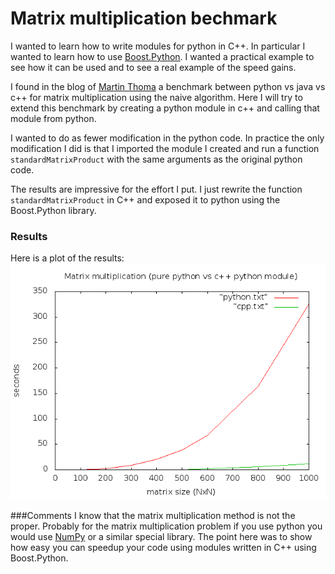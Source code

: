 # Matrix multiplication bechmark

I wanted to learn how to write modules for python in C++. In particular I 
wanted to learn how to use [Boost.Python]. I wanted a practical example to see
how it can be used and to see a real example of the speed gains.

I found in the blog of [Martin Thoma] a benchmark between python vs java vs c++ for matrix multiplication using the naive algorithm. Here I will try to extend
this benchmark by creating a python module in c++ and calling that module from python.

I wanted to do as fewer modification in the python code. In practice the
only modification I did is that I imported the module I created and run a function
`standardMatrixProduct` with the same arguments as the original python code.

The results are impressive for the effort I put. I just rewrite the function
`standardMatrixProduct` in C++ and exposed it to python using the Boost.Python library.
### Results
Here is a plot of the results:
![alt tag](https://raw.githubusercontent.com/gosom/matrix-multiplication-benchmark/master/results/results.png)

###Comments
I know that the matrix multiplication method is not the proper.
Probably for the matrix multiplication problem if you use python you would use [NumPy] or a similar special library.
The point here was to show how easy you can speedup your code using modules written in C++ using Boost.Python.

[Boost.Python]:http://www.boost.org/doc/libs/1_57_0/libs/python/doc/index.html
[Martin Thoma]:http://martin-thoma.com/matrix-multiplication-python-java-cpp/
[NumPy]:http://www.numpy.org/